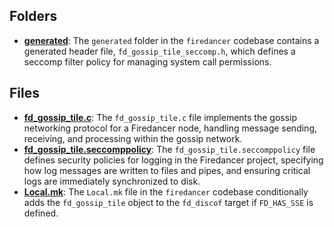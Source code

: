 ## Folders
- **[generated](gossip/generated.driver.md)**: The `generated` folder in the `firedancer` codebase contains a generated header file, `fd_gossip_tile_seccomp.h`, which defines a seccomp filter policy for managing system call permissions.

## Files
- **[fd_gossip_tile.c](gossip/fd_gossip_tile.c.driver.md)**: The `fd_gossip_tile.c` file implements the gossip networking protocol for a Firedancer node, handling message sending, receiving, and processing within the gossip network.
- **[fd_gossip_tile.seccomppolicy](gossip/fd_gossip_tile.seccomppolicy.driver.md)**: The `fd_gossip_tile.seccomppolicy` file defines security policies for logging in the Firedancer project, specifying how log messages are written to files and pipes, and ensuring critical logs are immediately synchronized to disk.
- **[Local.mk](gossip/Local.mk.driver.md)**: The `Local.mk` file in the `firedancer` codebase conditionally adds the `fd_gossip_tile` object to the `fd_discof` target if `FD_HAS_SSE` is defined.
